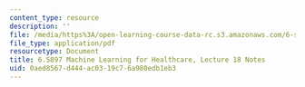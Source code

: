 ```yaml
---
content_type: resource
description: ''
file: /media/https%3A/open-learning-course-data-rc.s3.amazonaws.com/6-s897-machine-learning-for-healthcare-spring-2019/0aed8567d444ac0319c76a980edb1eb3_MIT6_S897S19_lec18note.pdf
file_type: application/pdf
resourcetype: Document
title: 6.S897 Machine Learning for Healthcare, Lecture 18 Notes
uid: 0aed8567-d444-ac03-19c7-6a980edb1eb3
---
```

